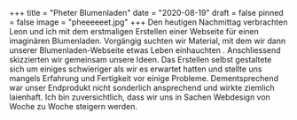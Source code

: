 +++
title = "Pheter Blumenladen"
date = "2020-08-19"
draft = false
pinned = false
image = "pheeeeeet.jpg"
+++
Den heutigen Nachmittag verbrachten Leon und ich mit dem erstmaligen Erstellen einer Webseite für einen imaginären Blumenladen. Vorgängig suchten wir Material, mit dem wir dann unserer Blumenladen-Webseite etwas Leben einhauchten . Anschliessend skizzierten wir gemeinsam unsere Ideen. Das Erstellen selbst gestaltete sich um einiges schwieriger als wir es erwartet hatten und stellte uns mangels Erfahrung und Fertigkeit vor einige Probleme. Dementsprechend war unser Endprodukt nicht sonderlich ansprechend und wirkte ziemlich laienhaft. Ich bin zuversichtlich, dass wir uns in Sachen Webdesign von Woche zu Woche steigern werden.